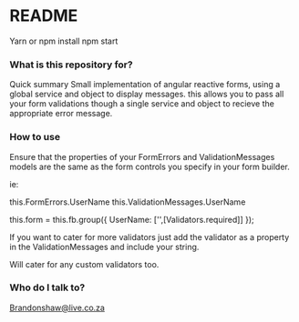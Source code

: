# README #

Yarn or npm install
npm start

### What is this repository for? ###

Quick summary
Small implementation of angular reactive forms, using a global service and object to display messages.
this allows you to pass all your form validations though a single service and object to recieve the
appropriate error message.

### How to use ###
Ensure that the properties of your FormErrors and ValidationMessages models are the same as the form controls you specify in your form builder.

ie:

this.FormErrors.UserName
this.ValidationMessages.UserName

this.form = this.fb.group({
  UserName: ['',[Validators.required]]
});

If you want to cater for more validators just add the validator as a property in the ValidationMessages and include your string.

Will cater for any custom validators too.

### Who do I talk to? ###

Brandonshaw@live.co.za